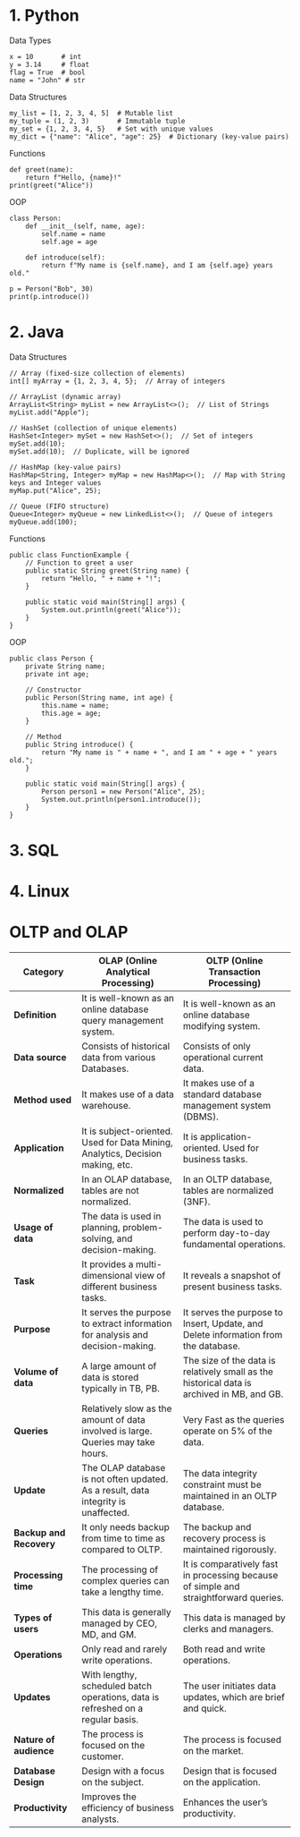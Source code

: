 # **1. Python**
Data Types
```
x = 10       # int
y = 3.14     # float
flag = True  # bool
name = "John" # str
```

Data Structures
```
my_list = [1, 2, 3, 4, 5]  # Mutable list
my_tuple = (1, 2, 3)       # Immutable tuple
my_set = {1, 2, 3, 4, 5}   # Set with unique values
my_dict = {"name": "Alice", "age": 25}  # Dictionary (key-value pairs)
```

Functions
```
def greet(name):
    return f"Hello, {name}!"
print(greet("Alice"))
```

OOP
```
class Person:
    def __init__(self, name, age):
        self.name = name
        self.age = age
    
    def introduce(self):
        return f"My name is {self.name}, and I am {self.age} years old."

p = Person("Bob", 30)
print(p.introduce())
```

# **2. Java**
Data Structures
```
// Array (fixed-size collection of elements)
int[] myArray = {1, 2, 3, 4, 5};  // Array of integers

// ArrayList (dynamic array)
ArrayList<String> myList = new ArrayList<>();  // List of Strings
myList.add("Apple");

// HashSet (collection of unique elements)
HashSet<Integer> mySet = new HashSet<>();  // Set of integers
mySet.add(10);
mySet.add(10);  // Duplicate, will be ignored

// HashMap (key-value pairs)
HashMap<String, Integer> myMap = new HashMap<>();  // Map with String keys and Integer values
myMap.put("Alice", 25);

// Queue (FIFO structure)
Queue<Integer> myQueue = new LinkedList<>();  // Queue of integers
myQueue.add(100);
```

Functions
```
public class FunctionExample {
    // Function to greet a user
    public static String greet(String name) {
        return "Hello, " + name + "!";
    }

    public static void main(String[] args) {
        System.out.println(greet("Alice"));
    }
}
```

OOP
```
public class Person {
    private String name;
    private int age;

    // Constructor
    public Person(String name, int age) {
        this.name = name;
        this.age = age;
    }

    // Method
    public String introduce() {
        return "My name is " + name + ", and I am " + age + " years old.";
    }

    public static void main(String[] args) {
        Person person1 = new Person("Alice", 25);
        System.out.println(person1.introduce());
    }
}
```
# **3. SQL**

# **4. Linux**


# OLTP and OLAP
| Category             | OLAP (Online Analytical Processing)                        | OLTP (Online Transaction Processing)                      |
|----------------------|----------------------------------------------------------|----------------------------------------------------------|
| **Definition**       | It is well-known as an online database query management system. | It is well-known as an online database modifying system. |
| **Data source**      | Consists of historical data from various Databases.      | Consists of only operational current data.               |
| **Method used**      | It makes use of a data warehouse.                        | It makes use of a standard database management system (DBMS). |
| **Application**      | It is subject-oriented. Used for Data Mining, Analytics, Decision making, etc. | It is application-oriented. Used for business tasks.     |
| **Normalized**       | In an OLAP database, tables are not normalized.          | In an OLTP database, tables are normalized (3NF).       |
| **Usage of data**    | The data is used in planning, problem-solving, and decision-making. | The data is used to perform day-to-day fundamental operations. |
| **Task**            | It provides a multi-dimensional view of different business tasks. | It reveals a snapshot of present business tasks.        |
| **Purpose**         | It serves the purpose to extract information for analysis and decision-making. | It serves the purpose to Insert, Update, and Delete information from the database. |
| **Volume of data**   | A large amount of data is stored typically in TB, PB.    | The size of the data is relatively small as the historical data is archived in MB, and GB. |
| **Queries**         | Relatively slow as the amount of data involved is large. Queries may take hours. | Very Fast as the queries operate on 5% of the data. |
| **Update**          | The OLAP database is not often updated. As a result, data integrity is unaffected. | The data integrity constraint must be maintained in an OLTP database. |
| **Backup and Recovery** | It only needs backup from time to time as compared to OLTP. | The backup and recovery process is maintained rigorously. |
| **Processing time**  | The processing of complex queries can take a lengthy time. | It is comparatively fast in processing because of simple and straightforward queries. |
| **Types of users**   | This data is generally managed by CEO, MD, and GM.       | This data is managed by clerks and managers. |
| **Operations**      | Only read and rarely write operations.                     | Both read and write operations.                          |
| **Updates**         | With lengthy, scheduled batch operations, data is refreshed on a regular basis. | The user initiates data updates, which are brief and quick. |
| **Nature of audience** | The process is focused on the customer.                | The process is focused on the market.                   |
| **Database Design**  | Design with a focus on the subject.                      | Design that is focused on the application.              |
| **Productivity**     | Improves the efficiency of business analysts.            | Enhances the user’s productivity.                       |


